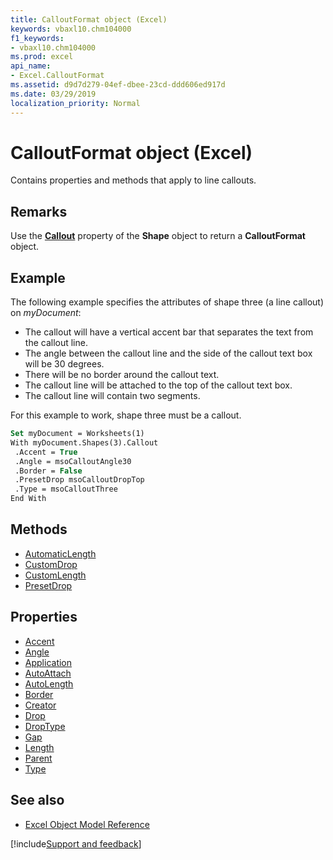 ```yaml
---
title: CalloutFormat object (Excel)
keywords: vbaxl10.chm104000
f1_keywords:
- vbaxl10.chm104000
ms.prod: excel
api_name:
- Excel.CalloutFormat
ms.assetid: d9d7d279-04ef-dbee-23cd-ddd606ed917d
ms.date: 03/29/2019
localization_priority: Normal
---
```



# CalloutFormat object (Excel)

Contains properties and methods that apply to line callouts.

## Remarks

Use the **[Callout](Excel.Shape.Callout.md)** property of the **Shape** object to return a **CalloutFormat** object.


## Example

The following example specifies the attributes of shape three (a line callout) on _myDocument_: 

- The callout will have a vertical accent bar that separates the text from the callout line.
- The angle between the callout line and the side of the callout text box will be 30 degrees.
- There will be no border around the callout text.
- The callout line will be attached to the top of the callout text box.
- The callout line will contain two segments. 

For this example to work, shape three must be a callout.

```vb
Set myDocument = Worksheets(1) 
With myDocument.Shapes(3).Callout 
 .Accent = True 
 .Angle = msoCalloutAngle30 
 .Border = False 
 .PresetDrop msoCalloutDropTop 
 .Type = msoCalloutThree 
End With
```


## Methods

- [AutomaticLength](Excel.CalloutFormat.AutomaticLength.md)
- [CustomDrop](Excel.CalloutFormat.CustomDrop.md)
- [CustomLength](Excel.CalloutFormat.CustomLength.md)
- [PresetDrop](Excel.CalloutFormat.PresetDrop.md)

## Properties

- [Accent](Excel.CalloutFormat.Accent.md)
- [Angle](Excel.CalloutFormat.Angle.md)
- [Application](Excel.CalloutFormat.Application.md)
- [AutoAttach](Excel.CalloutFormat.AutoAttach.md)
- [AutoLength](Excel.CalloutFormat.AutoLength.md)
- [Border](Excel.CalloutFormat.Border.md)
- [Creator](Excel.CalloutFormat.Creator.md)
- [Drop](Excel.CalloutFormat.Drop.md)
- [DropType](Excel.CalloutFormat.DropType.md)
- [Gap](Excel.CalloutFormat.Gap.md)
- [Length](Excel.CalloutFormat.Length.md)
- [Parent](Excel.CalloutFormat.Parent.md)
- [Type](Excel.CalloutFormat.Type.md)


## See also

- [Excel Object Model Reference](overview/Excel/object-model.md)

[!include[Support and feedback](~/includes/feedback-boilerplate.md)]